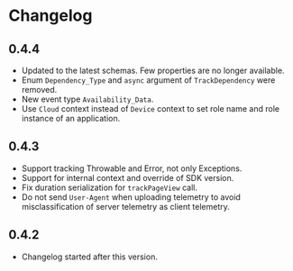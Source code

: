 # Changelog

## 0.4.4

- Updated to the latest schemas. Few properties are no longer available.
- Enum `Dependency_Type` and `async` argument of `TrackDependency` were removed.
- New event type `Availability_Data`.
- Use `Cloud` context instead of `Device` context to set role name and role instance of an application.


## 0.4.3

- Support tracking Throwable and Error, not only Exceptions.
- Support for internal context and override of SDK version.
- Fix duration serialization for `trackPageView` call.
- Do not send `User-Agent` when uploading telemetry to avoid misclassification of server telemetry as client telemetry.

## 0.4.2

- Changelog started after this version.